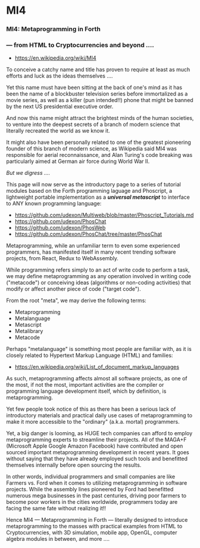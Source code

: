 # MI4
### MI4: Metaprogramming in Forth 
### — from HTML to Cryptocurrencies and beyond ....

- https://en.wikipedia.org/wiki/MI4

To conceive a catchy name and title has proven to require at least as much efforts and luck as the ideas themselves ....

Yet this name must have been sitting at the back of one's mind as it has been the name of a blockbuster television series before immortalized as a movie series, as well as a killer (pun intended!!) phone that might be banned by the next US presidential executive order.

And now this name might attract the brightest minds of the human societies, to venture into the deepest secrets of a branch of modern science that literally recreated the world as we know it.

It might also have been personally related to one of the greatest pioneering founder of this branch of modern science, as Wikipedia said MI4 was responsible for aerial reconnaissance, and Alan Turing's code breaking was particularly aimed at German air force during World War II.

_But we digress ...._

This page will now serve as the introductory page to a series of tutorial modules based on the Forth programming laguage and Phoscript, a lightweight portable implementation as a ___universal metascript___ to interface to ANY known programming language:

- https://github.com/udexon/Multiweb/blob/master/Phoscript_Tutorials.md
- https://github.com/udexon/PhosChat
- https://github.com/udexon/PhosWeb
- https://github.com/udexon/PhosChat/tree/master/PhosChat

Metaprogramming, while an unfamiliar term to even some experienced programmers, has manifested itself in many recent trending software projects, from React, Redux to WebAssembly.

While programming refers simply to an act of write code to perform a task, we may define metaprogramming as any operation involved in writing code ("metacode") or conceiving ideas (algorithms or non-coding activities) that modify or affect another piece of code ("target code").

From the root "meta", we may derive the following terms:

- Metaprogramming
- Metalanguage
- Metascript
- Metalibrary
- Metacode

Perhaps "metalanguage" is something most people are familiar with, as it is closely related to Hypertext Markup Language (HTML) and families:

- https://en.wikipedia.org/wiki/List_of_document_markup_languages

As such, metaprogramming affects almost all software projects, as one of the most, if not the most, important activities are the compiler or programming language development itself, which by definition, is metaprogramming.

Yet few people took notice of this as there has been a serious lack of introductory materials and practical daily use cases of metaprogramming to make it more accessible to the "ordinary" (a.k.a. mortal) programmers.

Yet, a big danger is looming, as HUGE tech companies can afford to employ metaprogramming experts to streamline their projects. All of the MAGA+F (Microsoft Apple Google Amazon Facebook) have contributed and open sourced important metaprogramming development in recent years. It goes without saying that they have already employed such tools and benefitted themselves internally before open sourcing the results.

In other words, individual programmers and small companies are like Farmers vs. Ford when it comes to utilizing metaprogramming in software projects. While the assembly lines pioneered by Ford had benefitted numerous mega businesses in the past centuries, driving poor farmers to become poor workers in the cities worldwide, programmers today are facing the same fate without realizing it!!

Hence MI4 &mdash; Metaprogramming in Forth &mdash; literally designed to introduce metaprogramming to the masses with practical examples from HTML to Cryptocurrencies, with 3D simulation, mobile app, OpenGL, computer algebra modules in between, and more ....
